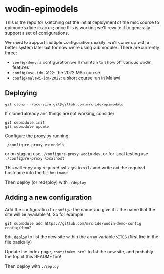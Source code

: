 # wodin-epimodels

This is the repo for sketching out the initial deployment of the msc course to epimodels.dide.ic.ac.uk; once this is working we'll rewrite it to generally support a set of configurations.

We need to support multiple configurations easily; we'll come up with a better system later but for now we're using submodules. There are currently three:

* `config/demo`: a configuration we'll maintain to show off various wodin features
* `config/msc-idm-2022`: the 2022 MSc course
* `config/malawi-idm-2022`: a short course run in Malawi

## Deploying

```
git clone --recursive git@github.com:mrc-ide/epimodels
```

If cloned already and things are not working, consider

```
git submodule init
git submodule update
```

Configure the proxy by running:

```
./configure-proxy epimodels
```

or on staging use `./configure-proxy wodin-dev`, or for local testing use `./configure-proxy localhost`

This will copy any required ssl keys to `ssl/` and write out the required hostname into the file `hostname`.

Then deploy (or redeploy) with `./deploy`

## Adding a new configuration

Add the configuration to `config/`; the name you give it is the name that the site will be available at. So for example:

```
git submodule add https://github.com/mrc-ide/wodin-demo-config config/demo2
```

Edit [`deploy`](deploy) to list the new site within the array variable `SITES` (first line in the file basically)

Update the index page, `root/index.html` to list the new site, and probably the top of this README too!

Then deploy with `./deploy`
